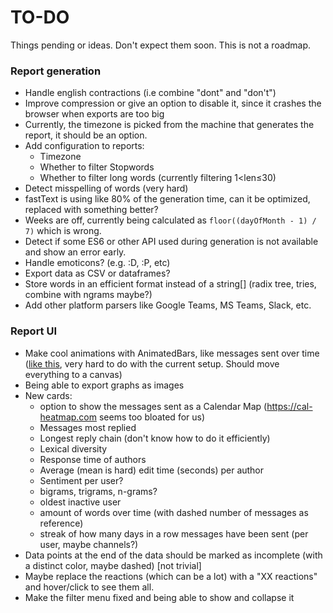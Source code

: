 # TO-DO

Things pending or ideas. Don't expect them soon. This is not a roadmap.

### Report generation

* Handle english contractions (i.e combine "dont" and "don't")
* Improve compression or give an option to disable it, since it crashes the browser when exports are too big
* Currently, the timezone is picked from the machine that generates the report, it should be an option.
* Add configuration to reports:
   - Timezone
   - Whether to filter Stopwords
   - Whether to filter long words (currently filtering 1&lt;len&le;30)
* Detect misspelling of words (very hard)
* fastText is using like 80% of the generation time, can it be optimized, replaced with something better?
* Weeks are off, currently being calculated as `floor((dayOfMonth - 1) / 7)` which is wrong.
* Detect if some ES6 or other API used during generation is not available and show an error early.
* Handle emoticons? (e.g. :D, :P, etc)
* Export data as CSV or dataframes?
* Store words in an efficient format instead of a string[] (radix tree, tries, combine with ngrams maybe?)
* Add other platform parsers like Google Teams, MS Teams, Slack, etc.

### Report UI

* Make cool animations with AnimatedBars, like messages sent over time ([like this](https://www.reddit.com/r/dataisbeautiful/comments/cxuah9/usage_share_of_internet_browsers_1996_2019_oc/), very hard to do with the current setup. Should move everything to a canvas)
* Being able to export graphs as images
* New cards:
  * option to show the messages sent as a Calendar Map (https://cal-heatmap.com seems too bloated for us)
  * Messages most replied
  * Longest reply chain (don't know how to do it efficiently)
  * Lexical diversity
  * Response time of authors
  * Average (mean is hard) edit time (seconds) per author
  * Sentiment per user?
  * bigrams, trigrams, n-grams?
  * oldest inactive user
  * amount of words over time (with dashed number of messages as reference)
  * streak of how many days in a row messages have been sent (per user, maybe channels?)
* Data points at the end of the data should be marked as incomplete (with a distinct color, maybe dashed) [not trivial]
* Maybe replace the reactions (which can be a lot) with a "XX reactions" and hover/click to see them all.
* Make the filter menu fixed and being able to show and collapse it
